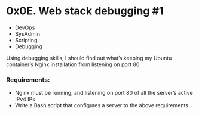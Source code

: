 # **0x0E. Web stack debugging #1**
* DevOps
* SysAdmin
* Scripting
* Debugging

Using debugging skills, I should find out what’s keeping my Ubuntu container’s Nginx installation from listening on port 80.

### Requirements:
* Nginx must be running, and listening on port 80 of all the server’s active IPv4 IPs
* Write a Bash script that configures a server to the above requirements
